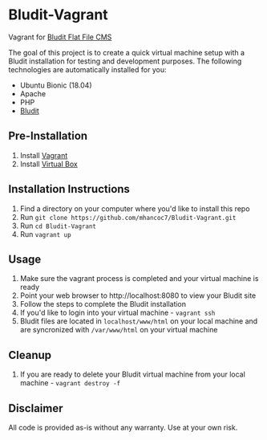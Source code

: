 # Bludit-Vagrant
Vagrant for [Bludit Flat File CMS](https://www.bludit.com/)

The goal of this project is to create a quick virtual machine setup with a Bludit installation for testing and development purposes. The following technologies are automatically installed for you:
* Ubuntu Bionic (18.04)
* Apache
* PHP
* [Bludit](https://www.bludit.com/)

## Pre-Installation
1. Install [Vagrant](https://www.vagrantup.com/)
2. Install [Virtual Box](https://www.virtualbox.org/)

## Installation Instructions
1. Find a directory on your computer where you'd like to install this repo
2. Run `git clone https://github.com/mhancoc7/Bludit-Vagrant.git`
3. Run `cd Bludit-Vagrant`
4. Run `vagrant up`

## Usage
1. Make sure the vagrant process is completed and your virtual machine is ready
2. Point your web browser to http://localhost:8080 to view your Bludit site
3. Follow the steps to complete the Bludit installation
4. If you'd like to login into your virtual machine - `vagrant ssh` 
5. Bludit files are located in `localhost/www/html` on your local machine and are syncronized with `/var/www/html` on your virtual machine

## Cleanup
1. If you are ready to delete your Bludit virtual machine from your local machine - `vagrant destroy -f`

## Disclaimer
All code is provided as-is without any warranty. Use at your own risk.
